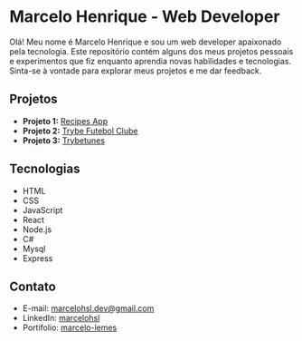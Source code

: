 # Marcelo Henrique - Web Developer

Olá! Meu nome é Marcelo Henrique e sou um web developer apaixonado pela tecnologia. Este repositório contém alguns dos meus projetos pessoais e experimentos que fiz enquanto aprendia novas habilidades e tecnologias. Sinta-se à vontade para explorar meus projetos e me dar feedback.

## Projetos

- **Projeto 1:** [Recipes App](https://github.com/Marcelo-Lemes/recipes-app)
- **Projeto 2:** [Trybe Futebol Clube](https://github.com/Marcelo-Lemes/trybe-futebol-clube)
- **Projeto 3:** [Trybetunes](https://github.com/Marcelo-Lemes/trybetunes)

## Tecnologias

- HTML
- CSS
- JavaScript
- React
- Node.js
- C#
- Mysql
- Express

## Contato

- E-mail: marcelohsl.dev@gmail.com
- LinkedIn: [marcelohsl](https://www.linkedin.com/in/marcelohsl/)
- Portifolio: [marcelo-lemes](https://marcelo-lemes.netlify.app/)
